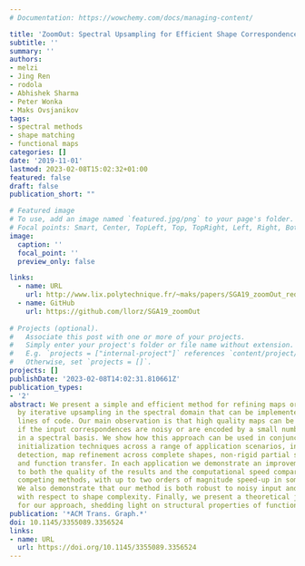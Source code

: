 ```yaml
---
# Documentation: https://wowchemy.com/docs/managing-content/

title: 'ZoomOut: Spectral Upsampling for Efficient Shape Correspondence'
subtitle: ''
summary: ''
authors:
- melzi
- Jing Ren
- rodola
- Abhishek Sharma
- Peter Wonka
- Maks Ovsjanikov
tags:
- spectral methods
- shape matching
- functional maps
categories: []
date: '2019-11-01'
lastmod: 2023-02-08T15:02:32+01:00
featured: false
draft: false
publication_short: ""

# Featured image
# To use, add an image named `featured.jpg/png` to your page's folder.
# Focal points: Smart, Center, TopLeft, Top, TopRight, Left, Right, BottomLeft, Bottom, BottomRight.
image:
  caption: ''
  focal_point: ''
  preview_only: false

links:
  - name: URL
    url: http://www.lix.polytechnique.fr/~maks/papers/SGA19_zoomOut_reduced.pdf
  - name: GitHub
    url: https://github.com/llorz/SGA19_zoomOut
    
# Projects (optional).
#   Associate this post with one or more of your projects.
#   Simply enter your project's folder or file name without extension.
#   E.g. `projects = ["internal-project"]` references `content/project/deep-learning/index.md`.
#   Otherwise, set `projects = []`.
projects: []
publishDate: '2023-02-08T14:02:31.810661Z'
publication_types:
- '2'
abstract: We present a simple and efficient method for refining maps or correspondences
  by iterative upsampling in the spectral domain that can be implemented in a few
  lines of code. Our main observation is that high quality maps can be obtained even
  if the input correspondences are noisy or are encoded by a small number of coefficients
  in a spectral basis. We show how this approach can be used in conjunction with existing
  initialization techniques across a range of application scenarios, including symmetry
  detection, map refinement across complete shapes, non-rigid partial shape matching
  and function transfer. In each application we demonstrate an improvement with respect
  to both the quality of the results and the computational speed compared to the best
  competing methods, with up to two orders of magnitude speed-up in some applications.
  We also demonstrate that our method is both robust to noisy input and is scalable
  with respect to shape complexity. Finally, we present a theoretical justification
  for our approach, shedding light on structural properties of functional maps.
publication: '*ACM Trans. Graph.*'
doi: 10.1145/3355089.3356524
links:
- name: URL
  url: https://doi.org/10.1145/3355089.3356524
---
```

